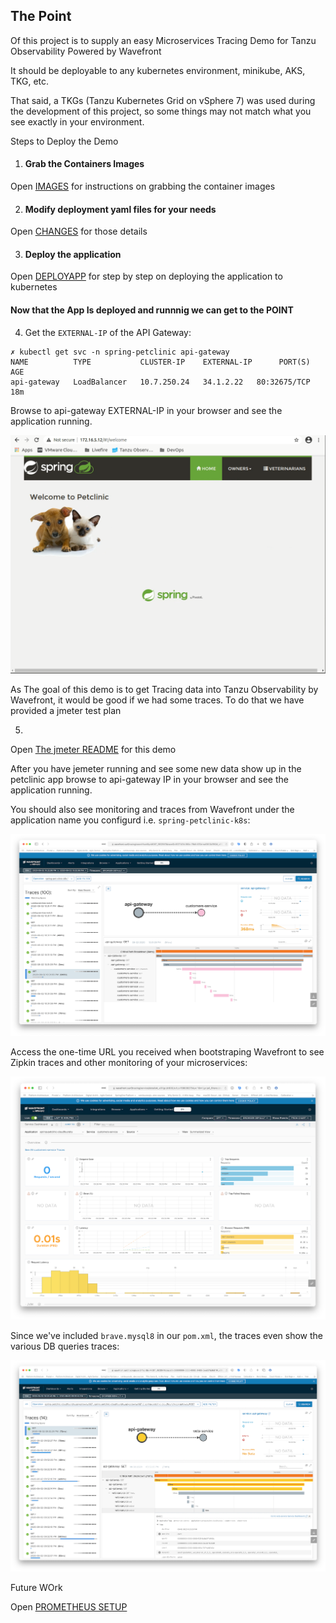 ## The Point

Of this project is to supply an easy Microservices Tracing Demo for Tanzu Observability Powered by Wavefront

It should be deployable to any kubernetes environment, minikube, AKS, TKG, etc.

That said, a TKGs (Tanzu Kubernetes Grid on vSphere 7) was used during the development of this project, so some things may not match what you see exactly in your environment.

Steps to Deploy the Demo

1. #### Grab the Containers Images ####

Open [IMAGES](./IMAGES.MD) for instructions on grabbing the container images

2. #### Modify deployment yaml files for your needs ####

Open [CHANGES](./CHANGES.MD) for those details


3. #### Deploy the application ####

Open [DEPLOYAPP](./DEPLOYAPP.MD) for step by step on deploying the application to kubernetes

#### Now that the App Is deployed and runnnig we can get to the POINT


4. Get the `EXTERNAL-IP` of the API Gateway:

```
✗ kubectl get svc -n spring-petclinic api-gateway 
NAME          TYPE           CLUSTER-IP    EXTERNAL-IP      PORT(S)        AGE
api-gateway   LoadBalancer   10.7.250.24   34.1.2.22   80:32675/TCP   18m
```

Browse to api-gateway EXTERNAL-IP in your browser and see the application running.

![Petclinic App Main Page](./readme-png/petclinic.app.png)

As The goal of this demo is to get Tracing data into Tanzu Observability by Wavefront, it would be good if we had some traces. To do that we have provided a jmeter test plan 

5. 

Open [The jmeter README](./jmeter/README.MD) for this demo


After you have jemeter running and see some new data show up in the petclinic app browse to api-gateway IP in your browser and see the application running.

You should also see monitoring and traces from Wavefront under the application name you configurd i.e. `spring-petclinic-k8s`:

![Wavefront dashboard scree](./readme-png/wavefront-k8s.png)


Access the one-time URL you received when bootstraping Wavefront to see Zipkin traces and other monitoring of your microservices:

![Wavefront dashboard scree](./readme-png/wavefront-summary.png)

Since we've included `brave.mysql8` in our `pom.xml`, the traces even show the various DB queries traces:

![Wavefront dashboard scree](./readme-png/wavefront-traces.png)


Future WOrk

Open [PROMETHEUS SETUP](PROMGRAF.MD)

